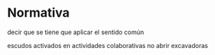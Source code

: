 # Normativa

decir que se tiene que aplicar el sentido común

escudos activados
en actividades colaborativas no abrir excavadoras

